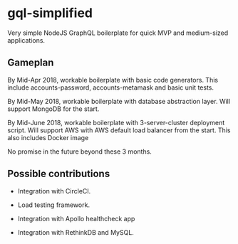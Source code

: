 # gql-simplified
Very simple NodeJS GraphQL boilerplate for quick MVP and medium-sized applications.

## Gameplan
By Mid-Apr 2018, workable boilerplate with basic code generators. This include accounts-password, accounts-metamask and basic unit tests.

By Mid-May 2018, workable boilerplate with database abstraction layer. Will support MongoDB for the start.

By Mid-June 2018, workable boilerplate with 3-server-cluster deployment script. Will support AWS with AWS default load balancer from the start. This also includes Docker image

No promise in the future beyond these 3 months.
## Possible contributions
- Integration with CircleCI.

- Load testing framework.

- Integration with Apollo healthcheck app

- Integration with RethinkDB and MySQL.

